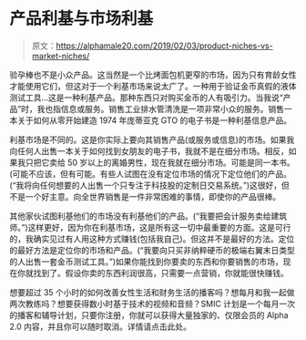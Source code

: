 # 产品利基与市场利基

> 原文：<https://alphamale20.com/2019/02/03/product-niches-vs-market-niches/>

验孕棒也不是小众产品。这当然是一个比烤面包机更窄的市场，因为只有育龄女性才能使用它们，但这对于一个利基市场来说太广了。一种用于验证金币真假的液体测试工具…这是一种利基产品。那种东西只对购买金币的人有吸引力。当我说“产品”时，我也指信息或服务。销售工业排水管清洗是一项非常小众的服务。销售一本关于如何从零开始建造 1974 年庞蒂亚克 GTO 的电子书是一种利基信息产品。

利基市场是不同的。这是你实际上要向其销售产品(或服务或信息)的市场。如果我向任何人出售一本关于如何找到女朋友的电子书，我就不是在细分市场。相反，如果我只把它卖给 50 岁以上的离婚男性，现在我就在细分市场。可能是同一本书。(可能不应该，但有可能。有些人试图在没有定位市场的情况下定位他们的产品。(“我将向任何想要的人出售一个只专注于科技股的定制日交易系统。”)这很好，但不是一个好主意。向全世界销售是一件非常困难的事情，即使你的产品很棒。

其他家伙试图利基他们的市场没有利基他们的产品。(“我要把会计服务卖给建筑师。”)这样更好，因为你在利基市场，这是所有这一切中最重要的方面。这是可行的，我确实见过有人用这种方式赚钱(包括我自己)。但这并不是最好的方法。定位的最好方法是定位你的市场和产品。(“我要向只买非纳粹硬币的极端右翼末日类型的人出售一套金币测试工具。”)如果你能找到你要卖的东西和你要销售的市场，现在你就找到了。假设你卖的东西利润很高，只需要一点营销，你就能很快赚钱。

想要超过 35 个小时的如何改善女性生活和财务生活的播客吗？想每月和我一起做两次教练吗？想要获得数小时基于技术的视频和音频？SMIC 计划是一个每月一次的播客和辅导计划，只要你注册，你就可以获得大量独家的、仅限会员的 Alpha 2.0 内容，并且你可以随时取消。详情请点击此处。